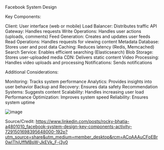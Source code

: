 Facebook System Design



Key Components:

Client: User interface (web or mobile)
Load Balancer: Distributes traffic
API Gateway: Handles requests
Write Operations: Handles user actions (uploads, comments)
Feed Generation: Creates and updates user feeds
Read Operations: Handles requests for viewing content
Metadata Database: Stores user and post data
Caching: Reduces latency (Redis, Memcached)
Search Service: Enables efficient searching (Elasticsearch)
Blob Storage: Stores user-uploaded media
CDN: Delivers static content
Video Processing: Handles video uploads and processing
Notifications: Sends notifications


Additional Considerations:

Monitoring: Tracks system performance
Analytics: Provides insights into user behavior
Backup and Recovery: Ensures data safety
Recommendation Systems: Suggests content
Scalability: Handles increasing user load
Performance Optimization: Improves system speed
Reliability: Ensures system uptime

![image](https://github.com/user-attachments/assets/804c8d90-922a-4d58-b600-6d3ca800ad0f)

Source/Credit: https://www.linkedin.com/posts/rocky-bhatia-a4801010_facebook-system-design-key-components-activity-7291501698395648000-192p?utm_source=share&utm_medium=member_desktop&rcm=ACoAAAuCFoEBr0wIThjUffMBsW-JkEVk_F-j3y0
